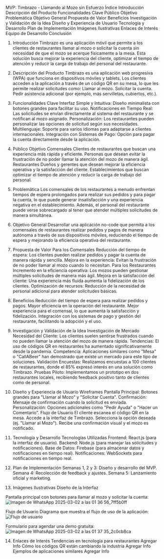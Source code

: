  MVP: Timbrazo - Llamando al Mozo sin Esfuerzo
Índice
Introducción
Descripción del Producto
Funcionalidades Clave
Público Objetivo
Problemática
Objetivo General
Propuesta de Valor
Beneficios
Investigación y Validación de la Idea
Diseño y Experiencia de Usuario
Tecnología y Desarrollo
Plan de Implementación
Imágenes Ilustrativas
Enlaces de Interés
Equipo de Desarrollo
Conclusión

1. Introducción
Timbrazo es una aplicación móvil que permite a los clientes de restaurantes llamar al mozo o solicitar la cuenta sin necesidad de que el mozo se acerque físicamente a la mesa. Esta solución busca mejorar la experiencia del cliente, optimizar el tiempo de atención y reducir la carga de trabajo del personal del restaurante.

2. Descripción del Producto
Timbrazo es una aplicación web progresiva (WPA) que funciona en dispositivos móviles y tablets. Los clientes acceden a la aplicación a través de un código QR en su mesa, lo que les permite realizar solicitudes como:
Llamar al mozo.
Solicitar la cuenta.
Pedir asistencia adicional (por ejemplo, más servilletas, cubiertos, etc.).

3. Funcionalidades Clave
Interfaz Simple y Intuitiva: Diseño minimalista con botones grandes para facilitar su uso.
Notificaciones en Tiempo Real: Las solicitudes se envían directamente al sistema del restaurante y se notifican al mozo asignado.
Personalización: Los restaurantes pueden personalizar las opciones de solicitud según sus necesidades.
Multilenguaje: Soporte para varios idiomas para adaptarse a clientes internacionales.
Integración con Sistemas de Pago: Opción para pagar la cuenta directamente desde la aplicación.

4. Público Objetivo
Comensales
Clientes de restaurantes que buscan una experiencia más rápida y eficiente.
Personas que desean evitar la frustración de no poder llamar la atención del mozo de manera ágil.
Restaurantes
Dueños y gerentes que desean mejorar la eficiencia operativa y la satisfacción del cliente.
Establecimientos que buscan optimizar el tiempo de atención y reducir la carga de trabajo del personal.

5. Problemática
Los comensales de los restaurantes a menudo enfrentan tiempos de espera prolongados para realizar sus pedidos y para pagar la cuenta, lo que puede generar insatisfacción y una experiencia negativa en el establecimiento. Además, el personal del restaurante puede verse sobrecargado al tener que atender múltiples solicitudes de manera simultánea.

6. Objetivo General
Desarrollar una aplicación no-code que permita a los comensales de restaurantes realizar pedidos y pagos de manera autónoma a través de sus dispositivos móviles, reduciendo el tiempo de espera y mejorando la eficiencia operativa del restaurante.

7. Propuesta de Valor
Para los Comensales
Reducción del tiempo de espera: Los clientes pueden realizar pedidos y pagar la cuenta de manera rápida y sencilla.
Mejora en la experiencia: Evitan la frustración de no poder llamar al mozo cuando lo necesitan.
Para los Restaurantes
Incremento en la eficiencia operativa: Los mozos pueden gestionar múltiples solicitudes de manera más ágil.
Mejora en la satisfacción del cliente: Una experiencia más fluida aumenta la fidelización de los clientes.
Optimización de recursos: Reducción de la necesidad de personal adicional para atender solicitudes básicas.

8. Beneficios
Reducción del tiempo de espera para realizar pedidos y pagos.
Mayor eficiencia en la operación del restaurante.
Mejor experiencia para el comensal, lo que aumenta la satisfacción y fidelización.
Integración con los sistemas de pago y gestión del restaurante, facilitando la adopción y el uso.

9. Investigación y Validación de la Idea
Investigación de Mercado
Necesidad del Cliente: Los clientes suelen sentirse frustrados cuando no pueden llamar la atención del mozo de manera rápida.
Tendencias: El uso de códigos QR en restaurantes ha aumentado significativamente desde la pandemia.
Competencia: Aplicaciones similares como "Mesa" o "CallABeer" han demostrado que existe un mercado para este tipo de soluciones.
Validación
Encuestas: Realizamos encuestas a 100 clientes de restaurantes, donde el 85% expresó interés en una solución como Timbrazo.
Pruebas Piloto: Implementamos un prototipo en dos restaurantes locales, recibiendo feedback positivo tanto de clientes como de personal.

10. Diseño y Experiencia de Usuario
Wireframes
Pantalla Principal: Botones grandes para "Llamar al Mozo" y "Solicitar Cuenta".
Confirmación: Mensaje de confirmación cuando la solicitud es enviada.
Personalización: Opciones adicionales como "Pedir Ayuda" o "Hacer un Comentario".
Flujo de Usuario
El cliente escanea el código QR en la mesa.
Accede a la interfaz de Timbrazo.
Selecciona la opción deseada (ej. "Llamar al Mozo").
Recibe una confirmación visual y el mozo es notificado.

11. Tecnología y Desarrollo
Tecnologías Utilizadas
Frontend: React.js (para la interfaz de usuario).
Backend: Node.js (para manejar las solicitudes y notificaciones).
Base de Datos: Firebase (para almacenar datos y notificaciones en tiempo real).
Notificaciones: WebSockets para notificaciones en tiempo real.

12. Plan de Implementación
Semanas 1, 2 y 3: Diseño y desarrollo del MVP.
Semana 4: Recolección de feedback y ajustes.
Semana 5: Lanzamiento oficial y marketing.

13. Imágenes Ilustrativas
Diseño de la Interfaz

Pantalla principal con botones para llamar al mozo y solicitar la cuenta:
![Imagen de WhatsApp 2025-03-02 a las 01 36 56_7ff5b0ff](https://github.com/user-attachments/assets/90b9f320-ca85-49ee-8d2c-41d21952d663)

Flujo de Usuario
Diagrama que muestra el flujo de uso de la aplicación:
![Flujo de usuario](https://github.com/user-attachments/assets/d4e31cc9-3551-4de7-8981-f34bce49eab6)

Formulario para agendar una demo gratuita:
![Imagen de WhatsApp 2025-03-02 a las 01 37 35_2c0cb8ca](https://github.com/user-attachments/assets/56f39e5c-c067-4a6b-a3d4-964c9cb6d2c5)


14. Enlaces de Interés
Tendencias en tecnología para restaurantes Agregar Info
Cómo los códigos QR están cambiando la industria  Agregar Info
Ejemplos de aplicaciones similares Agregar Info
